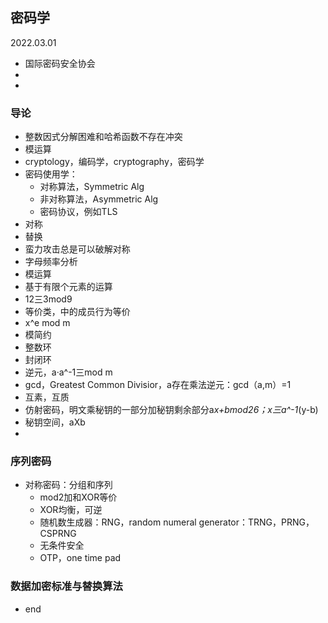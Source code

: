 ## 密码学  

2022.03.01  
- 国际密码安全协会  
- <handbook of applied cryptography>  
- <Encyclopedia of cryptography and security>  
    
### 导论  
- 整数因式分解困难和哈希函数不存在冲突
- 模运算  
- cryptology，编码学，cryptography，密码学  
- 密码使用学：
    - 对称算法，Symmetric Alg  
    - 非对称算法，Asymmetric Alg  
    - 密码协议，例如TLS  
- 对称  
- 替换  
- 蛮力攻击总是可以破解对称  
- 字母频率分析  
- 模运算  
- 基于有限个元素的运算  
- 12三3mod9
- 等价类，中的成员行为等价  
- x^e mod m  
- 模简约  
- 整数环  
- 封闭环  
- 逆元，a·a^-1三mod m  
- gcd，Greatest Common Divisior，a存在乘法逆元：gcd（a,m）=1  
- 互素，互质  
- 仿射密码，明文乘秘钥的一部分加秘钥剩余部分a*x+bmod26；x三a^-1*(y-b)  
- 秘钥空间，aXb  
- 
### 序列密码  
- 对称密码：分组和序列  
    - mod2加和XOR等价  
    - XOR均衡，可逆  
    - 随机数生成器：RNG，random numeral generator：TRNG，PRNG，CSPRNG  
    - 无条件安全  
    - OTP，one time pad  
 
### 数据加密标准与替换算法  
    
    
- end

